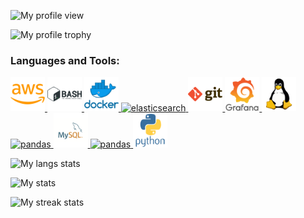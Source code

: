![My profile view](https://komarev.com/ghpvc/?username=yxliaoyx)

![My profile trophy](https://github-profile-trophy.vercel.app/?username=yxliaoyx&column=-1)

### Languages and Tools:

<a href="https://aws.amazon.com" target="_blank" rel="noreferrer"> <img src="https://raw.githubusercontent.com/devicons/devicon/master/icons/amazonwebservices/amazonwebservices-plain-wordmark.svg" alt="aws" width="55" height="55"/> </a>
<a href="https://www.gnu.org/software/bash/" target="_blank" rel="noreferrer"> <img src="https://raw.githubusercontent.com/github/explore/80688e429a7d4ef2fca1e82350fe8e3517d3494d/topics/bash/bash.png" alt="bash" width="55" height="55"/> </a>
<a href="https://www.docker.com/" target="_blank" rel="noreferrer"> <img src="https://raw.githubusercontent.com/github/explore/fbceb94436312b6dacde68d122a5b9c7d11f9524/topics/docker/docker.png" alt="docker" width="55" height="55"/> </a>
<a href="https://www.elastic.co" target="_blank" rel="noreferrer"> <img src="https://www.vectorlogo.zone/logos/elastic/elastic-icon.svg" alt="elasticsearch" width="55" height="55"/> </a>
<a href="https://git-scm.com/" target="_blank" rel="noreferrer"> <img src="https://raw.githubusercontent.com/github/explore/fbceb94436312b6dacde68d122a5b9c7d11f9524/topics/git/git.png" alt="git" width="55" height="55"/> </a>
<a href="https://grafana.com" target="_blank" rel="noreferrer"> <img src="https://raw.githubusercontent.com/devicons/devicon/master/icons/grafana/grafana-original-wordmark.svg" alt="grafana" width="55" height="55"/> </a>
<a href="https://www.linux.org/" target="_blank" rel="noreferrer"> <img src="https://raw.githubusercontent.com/github/explore/fbceb94436312b6dacde68d122a5b9c7d11f9524/topics/linux/linux.png" alt="linux" width="55" height="55"/> </a>
<a href="https://mariadb.org/" target="_blank" rel="noreferrer">
  <picture>
    <source media="(prefers-color-scheme: dark)" srcset="https://mariadb.com/wp-content/uploads/2019/11/mariadb-logo-vertical_white.svg">
    <source media="(prefers-color-scheme: light)" srcset="https://mariadb.com/wp-content/uploads/2019/11/vertical-logo_black.svg">
    <img src="https://mariadb.com/wp-content/uploads/2019/11/mariadb-logo-vertical_blue.svg" alt="pandas" width="55" height="55">
  </picture>
</a>
<a href="https://www.mysql.com/" target="_blank" rel="noreferrer"> <img src="https://raw.githubusercontent.com/github/explore/80688e429a7d4ef2fca1e82350fe8e3517d3494d/topics/mysql/mysql.png" alt="mysql" width="55" height="55"/> </a>
<a href="https://pandas.pydata.org/" target="_blank" rel="noreferrer">
  <picture>
    <source media="(prefers-color-scheme: dark)" srcset="https://pandas.pydata.org/static/img/pandas_secondary_white.svg">
    <source media="(prefers-color-scheme: light)" srcset="https://pandas.pydata.org/static/img/pandas_secondary.svg">
    <img src="https://pandas.pydata.org/static/img/pandas_secondary.svg" alt="pandas" width="55" height="55">
  </picture>
</a>
<a href="https://www.python.org" target="_blank" rel="noreferrer"> <img src="https://raw.githubusercontent.com/devicons/devicon/master/icons/python/python-original-wordmark.svg" alt="python" width="55" height="55"/> </a>

![My langs stats](https://github-readme-stats.vercel.app/api/top-langs?username=yxliaoyx)

![My stats](https://github-readme-stats.vercel.app/api?username=yxliaoyx)

![My streak stats](https://github-readme-streak-stats.herokuapp.com/?user=yxliaoyx)
